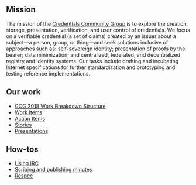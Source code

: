 ## Mission
The mission of the [Credentials Community Group](https://www.w3.org/community/credentials/W3C) is to explore the creation, storage, presentation, verification, and user control of credentials. We focus on a verifiable credential (a set of claims) created by an issuer about a subject—a person, group, or thing—and seek solutions inclusive of approaches such as: self-sovereign identity; presentation of proofs by the bearer; data minimization; and centralized, federated, and decentralized registry and identity systems. Our tasks include drafting and incubating Internet specifications for further standardization and prototyping and testing reference implementations.

## Our work

- [CCG 2018 Work Breakdown Structure](Credentials%20Community%20Group%202018%20WBS.2.pdf)
- [Work Items](https://github.com/w3c-ccg/community/blob/master/work_items.md)
- [Action Items](https://github.com/w3c-ccg/community/issues?q=is%3Aopen+is%3Aissue+label%3A%22action+item%22)   
- [Stories](stories/)
- [Presentations](presentations/)

## How-tos

- [Using IRC](irc_ref.md)
- [Scribing and publishing minutes](scribe_and_publish.md)
- [Respec]()
